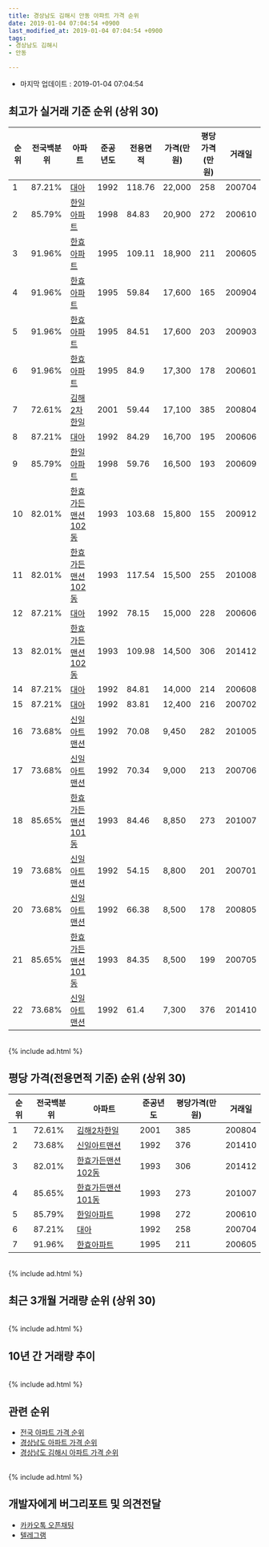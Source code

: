 ```yaml
---
title: 경상남도 김해시 안동 아파트 가격 순위
date: 2019-01-04 07:04:54 +0900
last_modified_at: 2019-01-04 07:04:54 +0900
tags:
- 경상남도 김해시
- 안동

---
```


* 마지막 업데이트 : 2019-01-04 07:04:54

## 최고가 실거래 기준 순위 (상위 30)


|순위|전국백분위|아파트|준공년도|전용면적|가격(만원)|평당가격(만원)|거래일|
|---|---|---|---|---|---|---|---|
|1|87.21%|[대아](https://search.naver.com/search.naver?query=%EA%B2%BD%EC%83%81%EB%82%A8%EB%8F%84+%EA%B9%80%ED%95%B4%EC%8B%9C+%EC%95%88%EB%8F%99+%EB%8C%80%EC%95%84)|1992|118.76|22,000|258|200704|
|2|85.79%|[한일아파트](https://search.naver.com/search.naver?query=%EA%B2%BD%EC%83%81%EB%82%A8%EB%8F%84+%EA%B9%80%ED%95%B4%EC%8B%9C+%EC%95%88%EB%8F%99+%ED%95%9C%EC%9D%BC%EC%95%84%ED%8C%8C%ED%8A%B8)|1998|84.83|20,900|272|200610|
|3|91.96%|[한효아파트](https://search.naver.com/search.naver?query=%EA%B2%BD%EC%83%81%EB%82%A8%EB%8F%84+%EA%B9%80%ED%95%B4%EC%8B%9C+%EC%95%88%EB%8F%99+%ED%95%9C%ED%9A%A8%EC%95%84%ED%8C%8C%ED%8A%B8)|1995|109.11|18,900|211|200605|
|4|91.96%|[한효아파트](https://search.naver.com/search.naver?query=%EA%B2%BD%EC%83%81%EB%82%A8%EB%8F%84+%EA%B9%80%ED%95%B4%EC%8B%9C+%EC%95%88%EB%8F%99+%ED%95%9C%ED%9A%A8%EC%95%84%ED%8C%8C%ED%8A%B8)|1995|59.84|17,600|165|200904|
|5|91.96%|[한효아파트](https://search.naver.com/search.naver?query=%EA%B2%BD%EC%83%81%EB%82%A8%EB%8F%84+%EA%B9%80%ED%95%B4%EC%8B%9C+%EC%95%88%EB%8F%99+%ED%95%9C%ED%9A%A8%EC%95%84%ED%8C%8C%ED%8A%B8)|1995|84.51|17,600|203|200903|
|6|91.96%|[한효아파트](https://search.naver.com/search.naver?query=%EA%B2%BD%EC%83%81%EB%82%A8%EB%8F%84+%EA%B9%80%ED%95%B4%EC%8B%9C+%EC%95%88%EB%8F%99+%ED%95%9C%ED%9A%A8%EC%95%84%ED%8C%8C%ED%8A%B8)|1995|84.9|17,300|178|200601|
|7|72.61%|[김해2차한일](https://search.naver.com/search.naver?query=%EA%B2%BD%EC%83%81%EB%82%A8%EB%8F%84+%EA%B9%80%ED%95%B4%EC%8B%9C+%EC%95%88%EB%8F%99+%EA%B9%80%ED%95%B42%EC%B0%A8%ED%95%9C%EC%9D%BC)|2001|59.44|17,100|385|200804|
|8|87.21%|[대아](https://search.naver.com/search.naver?query=%EA%B2%BD%EC%83%81%EB%82%A8%EB%8F%84+%EA%B9%80%ED%95%B4%EC%8B%9C+%EC%95%88%EB%8F%99+%EB%8C%80%EC%95%84)|1992|84.29|16,700|195|200606|
|9|85.79%|[한일아파트](https://search.naver.com/search.naver?query=%EA%B2%BD%EC%83%81%EB%82%A8%EB%8F%84+%EA%B9%80%ED%95%B4%EC%8B%9C+%EC%95%88%EB%8F%99+%ED%95%9C%EC%9D%BC%EC%95%84%ED%8C%8C%ED%8A%B8)|1998|59.76|16,500|193|200609|
|10|82.01%|[한효가든맨션102동](https://search.naver.com/search.naver?query=%EA%B2%BD%EC%83%81%EB%82%A8%EB%8F%84+%EA%B9%80%ED%95%B4%EC%8B%9C+%EC%95%88%EB%8F%99+%ED%95%9C%ED%9A%A8%EA%B0%80%EB%93%A0%EB%A7%A8%EC%85%98102%EB%8F%99)|1993|103.68|15,800|155|200912|
|11|82.01%|[한효가든맨션102동](https://search.naver.com/search.naver?query=%EA%B2%BD%EC%83%81%EB%82%A8%EB%8F%84+%EA%B9%80%ED%95%B4%EC%8B%9C+%EC%95%88%EB%8F%99+%ED%95%9C%ED%9A%A8%EA%B0%80%EB%93%A0%EB%A7%A8%EC%85%98102%EB%8F%99)|1993|117.54|15,500|255|201008|
|12|87.21%|[대아](https://search.naver.com/search.naver?query=%EA%B2%BD%EC%83%81%EB%82%A8%EB%8F%84+%EA%B9%80%ED%95%B4%EC%8B%9C+%EC%95%88%EB%8F%99+%EB%8C%80%EC%95%84)|1992|78.15|15,000|228|200606|
|13|82.01%|[한효가든맨션102동](https://search.naver.com/search.naver?query=%EA%B2%BD%EC%83%81%EB%82%A8%EB%8F%84+%EA%B9%80%ED%95%B4%EC%8B%9C+%EC%95%88%EB%8F%99+%ED%95%9C%ED%9A%A8%EA%B0%80%EB%93%A0%EB%A7%A8%EC%85%98102%EB%8F%99)|1993|109.98|14,500|306|201412|
|14|87.21%|[대아](https://search.naver.com/search.naver?query=%EA%B2%BD%EC%83%81%EB%82%A8%EB%8F%84+%EA%B9%80%ED%95%B4%EC%8B%9C+%EC%95%88%EB%8F%99+%EB%8C%80%EC%95%84)|1992|84.81|14,000|214|200608|
|15|87.21%|[대아](https://search.naver.com/search.naver?query=%EA%B2%BD%EC%83%81%EB%82%A8%EB%8F%84+%EA%B9%80%ED%95%B4%EC%8B%9C+%EC%95%88%EB%8F%99+%EB%8C%80%EC%95%84)|1992|83.81|12,400|216|200702|
|16|73.68%|[신일아트맨션](https://search.naver.com/search.naver?query=%EA%B2%BD%EC%83%81%EB%82%A8%EB%8F%84+%EA%B9%80%ED%95%B4%EC%8B%9C+%EC%95%88%EB%8F%99+%EC%8B%A0%EC%9D%BC%EC%95%84%ED%8A%B8%EB%A7%A8%EC%85%98)|1992|70.08|9,450|282|201005|
|17|73.68%|[신일아트맨션](https://search.naver.com/search.naver?query=%EA%B2%BD%EC%83%81%EB%82%A8%EB%8F%84+%EA%B9%80%ED%95%B4%EC%8B%9C+%EC%95%88%EB%8F%99+%EC%8B%A0%EC%9D%BC%EC%95%84%ED%8A%B8%EB%A7%A8%EC%85%98)|1992|70.34|9,000|213|200706|
|18|85.65%|[한효가든맨션101동](https://search.naver.com/search.naver?query=%EA%B2%BD%EC%83%81%EB%82%A8%EB%8F%84+%EA%B9%80%ED%95%B4%EC%8B%9C+%EC%95%88%EB%8F%99+%ED%95%9C%ED%9A%A8%EA%B0%80%EB%93%A0%EB%A7%A8%EC%85%98101%EB%8F%99)|1993|84.46|8,850|273|201007|
|19|73.68%|[신일아트맨션](https://search.naver.com/search.naver?query=%EA%B2%BD%EC%83%81%EB%82%A8%EB%8F%84+%EA%B9%80%ED%95%B4%EC%8B%9C+%EC%95%88%EB%8F%99+%EC%8B%A0%EC%9D%BC%EC%95%84%ED%8A%B8%EB%A7%A8%EC%85%98)|1992|54.15|8,800|201|200701|
|20|73.68%|[신일아트맨션](https://search.naver.com/search.naver?query=%EA%B2%BD%EC%83%81%EB%82%A8%EB%8F%84+%EA%B9%80%ED%95%B4%EC%8B%9C+%EC%95%88%EB%8F%99+%EC%8B%A0%EC%9D%BC%EC%95%84%ED%8A%B8%EB%A7%A8%EC%85%98)|1992|66.38|8,500|178|200805|
|21|85.65%|[한효가든맨션101동](https://search.naver.com/search.naver?query=%EA%B2%BD%EC%83%81%EB%82%A8%EB%8F%84+%EA%B9%80%ED%95%B4%EC%8B%9C+%EC%95%88%EB%8F%99+%ED%95%9C%ED%9A%A8%EA%B0%80%EB%93%A0%EB%A7%A8%EC%85%98101%EB%8F%99)|1993|84.35|8,500|199|200705|
|22|73.68%|[신일아트맨션](https://search.naver.com/search.naver?query=%EA%B2%BD%EC%83%81%EB%82%A8%EB%8F%84+%EA%B9%80%ED%95%B4%EC%8B%9C+%EC%95%88%EB%8F%99+%EC%8B%A0%EC%9D%BC%EC%95%84%ED%8A%B8%EB%A7%A8%EC%85%98)|1992|61.4|7,300|376|201410|


<br>
{% include ad.html %}
<br>

## 평당 가격(전용면적 기준) 순위 (상위 30)


|순위|전국백분위|아파트|준공년도|평당가격(만원)|거래일|
|---|---|---|---|---|---|
|1|72.61%|[김해2차한일](https://search.naver.com/search.naver?query=%EA%B2%BD%EC%83%81%EB%82%A8%EB%8F%84+%EA%B9%80%ED%95%B4%EC%8B%9C+%EC%95%88%EB%8F%99+%EA%B9%80%ED%95%B42%EC%B0%A8%ED%95%9C%EC%9D%BC)|2001|385|200804|
|2|73.68%|[신일아트맨션](https://search.naver.com/search.naver?query=%EA%B2%BD%EC%83%81%EB%82%A8%EB%8F%84+%EA%B9%80%ED%95%B4%EC%8B%9C+%EC%95%88%EB%8F%99+%EC%8B%A0%EC%9D%BC%EC%95%84%ED%8A%B8%EB%A7%A8%EC%85%98)|1992|376|201410|
|3|82.01%|[한효가든맨션102동](https://search.naver.com/search.naver?query=%EA%B2%BD%EC%83%81%EB%82%A8%EB%8F%84+%EA%B9%80%ED%95%B4%EC%8B%9C+%EC%95%88%EB%8F%99+%ED%95%9C%ED%9A%A8%EA%B0%80%EB%93%A0%EB%A7%A8%EC%85%98102%EB%8F%99)|1993|306|201412|
|4|85.65%|[한효가든맨션101동](https://search.naver.com/search.naver?query=%EA%B2%BD%EC%83%81%EB%82%A8%EB%8F%84+%EA%B9%80%ED%95%B4%EC%8B%9C+%EC%95%88%EB%8F%99+%ED%95%9C%ED%9A%A8%EA%B0%80%EB%93%A0%EB%A7%A8%EC%85%98101%EB%8F%99)|1993|273|201007|
|5|85.79%|[한일아파트](https://search.naver.com/search.naver?query=%EA%B2%BD%EC%83%81%EB%82%A8%EB%8F%84+%EA%B9%80%ED%95%B4%EC%8B%9C+%EC%95%88%EB%8F%99+%ED%95%9C%EC%9D%BC%EC%95%84%ED%8C%8C%ED%8A%B8)|1998|272|200610|
|6|87.21%|[대아](https://search.naver.com/search.naver?query=%EA%B2%BD%EC%83%81%EB%82%A8%EB%8F%84+%EA%B9%80%ED%95%B4%EC%8B%9C+%EC%95%88%EB%8F%99+%EB%8C%80%EC%95%84)|1992|258|200704|
|7|91.96%|[한효아파트](https://search.naver.com/search.naver?query=%EA%B2%BD%EC%83%81%EB%82%A8%EB%8F%84+%EA%B9%80%ED%95%B4%EC%8B%9C+%EC%95%88%EB%8F%99+%ED%95%9C%ED%9A%A8%EC%95%84%ED%8C%8C%ED%8A%B8)|1995|211|200605|


<br>
{% include ad.html %}
<br>

## 최근 3개월 거래량 순위 (상위 30)


<div style="width:100%;">
    <canvas id="deal_count_ranking" height="250"></canvas>
</div>


<script>
new Chart(document.getElementById("deal_count_ranking"), {
    type: 'horizontalBar',
    data: {
        labels: ['한일아파트', '한효아파트', '대아', '신일아트맨션'],
        datasets: [{
            label: '실거래 수',
            data: [6, 1, 1, 1],
            borderColor: "rgba(255, 0, 128, 1)",
            backgroundColor: "rgba(255, 0, 128, 0.5)",
            fill: false,
        }]
    },
    options: {
        responsive: true,
        title: {
            display: true,
            text: '최근 3개월 거래량 순위'
        },
        tooltips: {
            mode: 'index',
            intersect: false,
            callbacks: {
                title: function(tooltipItems, data) {
                    return "실거래 수:";
                },
                label: function(tooltipItem, data) {
                    return data.labels[tooltipItem.index] + ": " + tooltipItem.xLabel;
                }
            }
        },
        hover: {
            mode: 'nearest',
            intersect: true
        },
        scales: {
            xAxes: [{
                display: true,
                scaleLabel: {
                    display: true,
                    labelString: '실거래 수'
                },
                ticks: {
                    suggestedMin: 0,
                }
            }],
            yAxes: [{
                display: true,
                ticks: {
                    autoSkip: false,
                    callback: function(value, index, values) {
                        if (value.length > 15)
                            return value.substr(0, 13) + "...";
                        else
                            return value;
                    }
                },
                scaleLabel: {
                    display: false,
                }
            }]
        }
    }
});

</script>


<br>
{% include ad.html %}
<br>

## 10년 간 거래량 추이


<div style="width:100%;">
    <canvas id="deal_progress" height="250"></canvas>
</div>

<script>
new Chart(document.getElementById("deal_progress"), {
    type: 'line',
    data: {
        labels: ['200901','200902','200903','200904','200905','200906','200907','200908','200909','200910','200911','200912','201001','201002','201003','201004','201005','201006','201007','201008','201009','201010','201011','201012','201101','201102','201103','201104','201105','201106','201107','201108','201109','201110','201111','201112','201201','201202','201203','201204','201205','201206','201207','201208','201209','201210','201211','201212','201301','201302','201303','201304','201305','201306','201307','201308','201309','201310','201311','201312','201401','201402','201403','201404','201405','201406','201407','201408','201409','201410','201411','201412','201501','201502','201503','201504','201505','201506','201507','201508','201509','201510','201511','201512','201601','201602','201603','201604','201605','201606','201607','201608','201609','201610','201611','201612','201701','201702','201703','201704','201705','201706','201707','201708','201709','201710','201711','201712','201801','201802','201803','201804','201805','201806','201807','201808','201809','201810','201811','201812','201901'],
        datasets: [{
            label: '실거래 수',
            pointRadius: 1,
            data: [6, 11, 14, 14, 9, 8, 7, 11, 8, 13, 15, 16, 11, 11, 12, 12, 10, 10, 12, 8, 6, 15, 20, 18, 21, 18, 10, 8, 13, 5, 9, 5, 10, 10, 6, 7, 5, 13, 9, 10, 5, 10, 4, 8, 6, 8, 10, 8, 9, 9, 12, 11, 16, 11, 6, 4, 9, 15, 13, 8, 8, 10, 13, 13, 10, 13, 10, 10, 14, 10, 14, 14, 15, 15, 27, 10, 11, 13, 17, 11, 11, 16, 13, 13, 6, 11, 14, 14, 15, 12, 11, 13, 20, 6, 2, 5, 3, 3, 9, 4, 5, 8, 5, 2, 5, 2, 2, 4, 5, 1, 7, 4, 6, 5, 5, 2, 4, 4, 8, 1, 0],
            borderColor: "rgba(255, 201, 14, 1)",
            backgroundColor: "rgba(255, 201, 14, 0.5)",
            fill: true,
        }]
    },
    options: {
        responsive: true,
        title: {
            display: true,
            text: '10년간 거래량 추이'
        },
        tooltips: {
            mode: 'index',
            intersect: false,
        },
        hover: {
            mode: 'nearest',
            intersect: true
        },
        scales: {
            xAxes: [{
                display: true,
                scaleLabel: {
                    display: true,
                    labelString: '년/월'
                }
            }],
            yAxes: [{
                display: true,
                ticks: {
                    suggestedMin: 0,
                },
                scaleLabel: {
                    display: true,
                    labelString: '실거래 수'
                }
            }]
        }
    }
});

</script>


<br>
{% include ad.html %}
<br>

## 관련 순위

- [전국 아파트 가격 순위](https://inasie.github.io/apt-ranking/전국)
- [경상남도 아파트 가격 순위](https://inasie.github.io/apt-ranking/경상남도)
- [경상남도 김해시 아파트 가격 순위](https://inasie.github.io/apt-ranking/경상남도-김해시)


<br>
{% include ad.html %}
<br>

## 개발자에게 버그리포트 및 의견전달

- [카카오톡 오픈채팅](https://open.kakao.com/o/gLJUAP4)
- [텔레그램](https://t.me/inasie)


